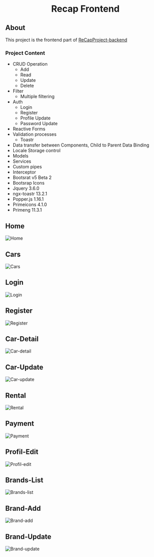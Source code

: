 <h1 align="center"> Recap Frontend  </h1>

## About

This project is the frontend part of <a href="https://github.com/cenkerkumlucali/ReCapProject" target="_blank" rel="nofollow"> ReCapProject-backend</a> 

### Project Content
- CRUD Operation
  - Add
  - Read
  - Update
  - Delete
- Filter
  - Multiple filtering
- Auth
  - Login
  - Register
  - Profile Update
  - Password Update
- Reactive Forms
- Validation processes
  - Toastr
- Data transfer between Components, Child to Parent Data Binding
- Locale Storage control
- Models
- Services
- Custom pipes
- Interceptor
- Bootsrat v5 Beta 2
- Bootsrap Icons 
- Jquery 3.6.0
- ngx-toastr 13.2.1
- Popper.js 1.16.1
- Primeicons 4.1.0
- Primeng 11.3.1

## Home 
![Home](https://github.com/cenkerkumlucali/RecapProject-Frontend/blob/master/src/images/home.png)
## Cars 
![Cars](https://github.com/cenkerkumlucali/RecapProject-Frontend/blob/master/src/images/cars.png)
## Login
![Login](https://github.com/cenkerkumlucali/RecapProject-Frontend/blob/master/src/images/login.png)
## Register
![Register](https://github.com/cenkerkumlucali/RecapProject-Frontend/blob/master/src/images/register.png)
## Car-Detail
![Car-detail](https://github.com/cenkerkumlucali/RecapProject-Frontend/blob/master/src/images/car-detail.png)
## Car-Update
![Car-update](https://github.com/cenkerkumlucali/RecapProject-Frontend/blob/master/src/images/car-update-2.png)
## Rental
![Rental](https://github.com/cenkerkumlucali/RecapProject-Frontend/blob/master/src/images/rental.png)
## Payment
![Payment](https://github.com/cenkerkumlucali/RecapProject-Frontend/blob/master/src/images/payment.png)
## Profil-Edit
![Profil-edit](https://github.com/cenkerkumlucali/RecapProject-Frontend/blob/master/src/images/profil-edit.png)
## Brands-List
![Brands-list](https://github.com/cenkerkumlucali/RecapProject-Frontend/blob/master/src/images/brands-list.png)
## Brand-Add
![Brand-add](https://github.com/cenkerkumlucali/RecapProject-Frontend/blob/master/src/images/brand-add.png)
## Brand-Update
![Brand-update](https://github.com/cenkerkumlucali/RecapProject-Frontend/blob/master/src/images/brand-update.png)
